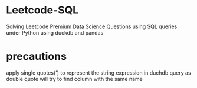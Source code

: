 # Leetcode-SQL
Solving Leetcode Premium Data Science Questions using SQL queries under Python using duckdb and pandas

# precautions
apply single quotes(') to represent the string expression in duchdb query as double quote will try to find column with the same name